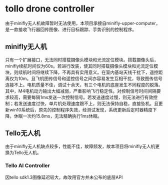 # tollo drone controller
由于minifly无人机故障暂时无法使用，本项目承接自minifly-upper-computer，是一款接收飞行器回传图像、进行目标跟踪、手势识别的控制程序。

## minifly无人机

只有一个扩展接口，无法同时搭载摄像头模块和光流定位模块。搭载摄像头后，minifly续航时间仅为60s。若进行改装，使其同时搭载摄像头模块和光流定位模块，则续航时间将继续下降，不再具有实用意义。在室内基站天线干扰下，遥控距离仅为10m。且飞机图传信号和遥控信号之间亦容易发生互相干扰，导致图传信号连接不上。电机质量不佳，调试十余天，有三个电机的底座发生不同程度的脱落。其中，M4电机动力输出大幅减弱，严重影响飞行稳定性。对控制信号时间间隔要求较高，需要每隔1ms发送一次控制信号。若发送速度过慢，则无法进行有效控制；若发送速度过快，单片机处理速度跟不上，则无法保持自稳，直接坠机。且更新win10系统后，原先的控制程序失效，经测试发现，系统更新后定时器精度下降，休眠一次约15.8ms，无法精确执行1ms休眠。

## Tello无人机

由于minifly无人机缺点较多，性能不佳，故障频发，故本项目将minifly无人机更换为Tello无人机。

### Tello AI Controller

因tello sdk1.3图像延迟较大，故改用官方并未公布的底层API